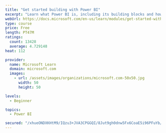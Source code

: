 ```yaml
---
title: "Get started building with Power BI"
excerpt: "Learn what Power BI is, including its building blocks and how they work together."
webUrl: https://docs.microsoft.com/en-us/learn/modules/get-started-with-power-bi/
type: course
price: Free
length: PT47M
ratings:
  count: 13428
  average: 4.729148
heat: 112

provider:
  name: Microsoft Learn
  domain: microsoft.com
  images:
    - url: /assets/images/organizations/microsoft.com-50x50.jpg
      width: 50
      height: 50

levels:
  - Beginner

topics:
  - Power BI

secured: "/xhueONDXKHtM9/IQzu3+JVA3CPGGQI/8Jut9gh0dnw5Fx6CoaE5i96PFuYb/hguEi9T0pvfrXNcV/K+XHpCLhRHPZRWN3IC1AmLFi0XCJIFoYoZIS/ZkUJhrZ+heFeVQwAeK6+WxERqD7MjVzUr8k6YGLr7RQ5iC0M2OuXTWDPznPjV03tPcS0EU06tHn1xZAGJVTCjSxUhYC35oV9Gu7jg9Y2ZkzSCbZXvwDl/OG7VeIKxyb16usIOQP44r6hgXNdxTfUVHetlPiScZd0MiUDkEa/F+bYdSKueqAepkdi0F0PQ+gktzLsBymrtdPPvwAk+lunVz6cHlRwWv8GMbtRgDnlP7rdgI3pb6P2hmkykLX9pQ90q0Konp/ltTycV9kytK77uY6AMN7Q9FfkVug==;raCqh3wN8WnvbvD1S4HgZw=="
---
```


